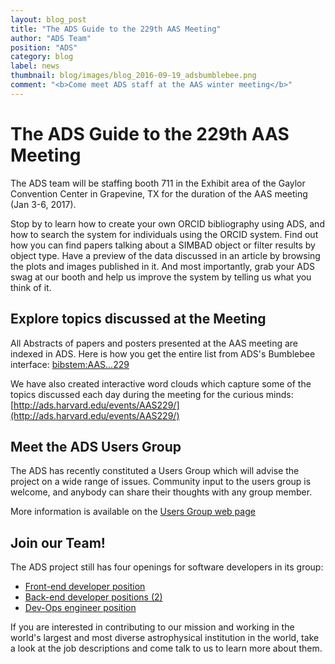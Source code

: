 ```yaml
---
layout: blog_post
title: "The ADS Guide to the 229th AAS Meeting"
author: "ADS Team"
position: "ADS"
category: blog
label: news
thumbnail: blog/images/blog_2016-09-19_adsbumblebee.png
comment: "<b>Come meet ADS staff at the AAS winter meeting</b>"
---
```


# The ADS Guide to the 229th AAS Meeting

The ADS team will be staffing booth 711 in the Exhibit area of the Gaylor Convention Center in Grapevine, TX for the duration of the AAS meeting (Jan 3-6, 2017).  

Stop by to learn how to create your own ORCID bibliography using ADS, and how to search the system for individuals using the ORCID system.  Find out how you can find papers talking about a SIMBAD object or filter results by object type.  Have a preview of the data discussed in an article by browsing the plots and images published in it.  And most importantly, grab your ADS swag at our booth and help us improve the system by telling us what you think of it.

## Explore topics discussed at the Meeting

All Abstracts of papers and posters presented at the AAS meeting are indexed in ADS.
Here is how you get the entire list from ADS's Bumblebee interface:
[bibstem:AAS...229](https://ui.adsabs.harvard.edu/#search/q=bibstem%3AAAS...229&sort=date%20desc%2C%20bibcode%20desc)

We have also created interactive word clouds which capture some of the topics
discussed each day during the meeting for the curious minds:
[http://ads.harvard.edu/events/AAS229/](http://ads.harvard.edu/events/AAS229/)

## Meet the ADS Users Group

The ADS has recently constituted a Users Group which will advise the project
on a wide range of issues.  Community input to the users group is welcome,
and anybody can share their thoughts with any group member.  

More information is available on the
[Users Group web page](../../about/adsug/)

## Join our Team!

The ADS project still has four openings for software developers in its group:

  * [Front-end developer position](../jobs/front-end.html)
  * [Back-end developer positions (2)](../jobs/back-end.html)
  * [Dev-Ops engineer position](../jobs/dev-ops.html)

If you are interested in contributing to our mission and working in the
world's largest and most diverse astrophysical institution in the world,
take a look at the job descriptions and come talk to us to learn more
about them.
